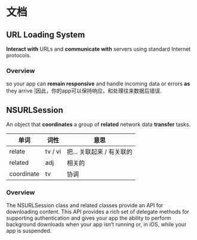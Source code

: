 # 文档

## URL Loading System

**Interact with** URLs and **communicate with** servers using standard Internet protocols.

### Overview

 so your app can **remain responsive** and handle incoming data or errors **as** they arrive |因此，你的app可以保持响应，和处理往来数据后错误.



## NSURLSession

 An object that **coordinates** a group of **related** network data **transfer** tasks.

 单词 | 词性  |意思 |
 ---- | --- | --- |
 relate | tv / vi | 把... 关联起来 / 有关联的
 related | adj | 相关的
 coordinate | tv | 协调
 
### Overview

The NSURLSession class and related classes provide an API for downloading content. This API provides a rich set of delegate methods for supporting authentication and gives your app the ability to perform background downloads when your app isn’t running or, in iOS, while your app is suspended.
